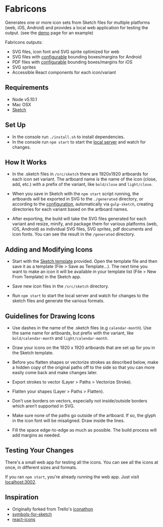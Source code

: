 # Fabricons

Generates one or more icon sets from Sketch files for multiple platforms (web, iOS, Android) and provides a local web application for testing the output. (see the [demo](http://junyper.github.io/fabricons) page for an example)

Fabricons outputs:

- SVG files, icon font and SVG sprite optimized for web
- SVG files with [configurable](gulpfile.babel.js/config.js) bounding boxes/margins for Android
- PDF files with [configurable](gulpfile.babel.js/config.js) bounding boxes/margins for iOS
- SVG sprites
- Accessible React components for each icon/variant

## Requirements

- Node v5.10.1
- Mac OSX
- [Sketch](http://bohemiancoding.com/sketch/)

## Set Up

- In the console run `./install.sh` to install dependencies.
- In the console run `npm start` to start the [local server](http://localhost:3002) and watch for changes.

## How It Works

- In the .sketch files in `/src/sketch` there are 1920x1920 artboards for each icon set variant. The artboard name is the name of the icon (close, add, etc.) with a prefix of the variant, like `bold/close` and `light/close`.

- When you save in Sketch with the `npm start` script running, the artboards will be exported in SVG to the `./generated` directory, or according to the [configuration](gulpfile.babel.js/config.js), automatically via `gulp-sketch`, creating directories for each variant based on the artboard names.

- After exporting, the build will take the SVG files generated for each variant and resize, minify, and package them for various platforms (web, iOS, Android) as individual SVG files, SVG sprites, pdf documents and icon fonts. You can see the result in the `/generated` directory.

## Adding and Modifying Icons

- Start with the [Sketch template](template.sketch) provided. Open the template file and then save it as a template (File > Save as Template...). The next time you want to make an icon it will be available in your template list (File > New From Template) in the Sketch app.

- Save new icon files in the `/src/sketch` directory.

- Run `npm start` to start the local server and watch for changes to the sketch files and generate the various formats.

## Guidelines for Drawing Icons

- Use dashes in the name of the .sketch files (e.g `calendar-month`). Use the same name for artboards, but prefix with the variant, like `bold/calendar-month` and `light/calendar-month`.

- Draw your icons on the 1920 x 1920 artboards that are set up for you in the Sketch template.

- Before you flatten shapes or vectorize strokes as described below, make a hidden copy of the original paths off to the side so that you can more easily come back and make changes later.

- Export strokes to vector (Layer > Paths > Vectorize Stroke).

- Flatten your shapes (Layer > Paths > Flatten).

- Don’t use borders on vectors, especially not inside/outside borders which aren’t supported in SVG.

- Make sure none of the paths go outside of the artboard. If so, the glyph in the icon font will be misaligned. Draw inside the lines.

- Fill the space edge-to-edge as much as possible. The build process will add margins as needed.

## Testing Your Changes

There's a small web app for testing all the icons. You can see all the icons at once, in different sizes and formats.

If you ran `npm start`, you're already running the web app. Just visit [localhost:3002](http://localhost:3002).

## Inspiration

- Originally forked from Trello's [iconathon](https://github.com/trello/iconathon)
- [symbols-for-sketch](https://github.com/cognitom/symbols-for-sketch)
- [react-icons](https://github.com/gorangajic/react-icons)
